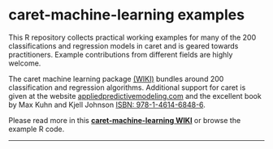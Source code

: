 # caret-machine-learning examples
This R repository collects practical working examples for many of the 200 classifications and regression models in caret and is geared towards practitioners. Example contributions from different fields are highly welcome.

The caret machine learning package [(WIKI)](http://topepo.github.io/caret/index.html) bundles around 200 classification and regression algorithms. Additional support for caret is given at the website [appliedpredictivemodeling.com](http://appliedpredictivemodeling.com/) and the excellent book by  Max Kuhn and Kjell Johnson [ISBN: 978-1-4614-6848-6](http://link.springer.com/book/10.1007/978-1-4614-6849-3). 

Please read more in this [**caret-machine-learning WIKI**](https://github.com/tobigithub/caret-machine-learning/wiki) or browse the example R code.

---
